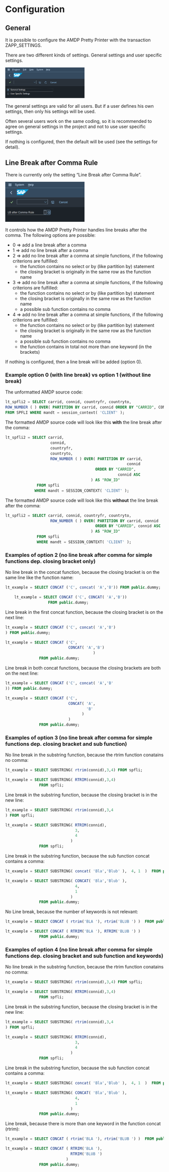 # Configuration

## General

It is possible to configure the AMDP Pretty Printer with the transaction
ZAPP_SETTINGS.

There are two different kinds of settings. General settings and user
specific settings.

<img src="images/media/image1.png" alt="settings" width=50%/>

The general settings are valid for all users. But if a user defines his
own settings, then only his settings will be used.

Often several users
work on the same coding, so it is recommended to agree on general
settings in the project and not to use user specific settings.

If nothing is configured, then the default will be used (see the
settings for detail).

## Line Break after Comma Rule

There is currently only the setting “Line Break after Comma Rule”.

<img src="images/media/image2.png" alt="line break after comma rules" width=50%/>

It controls how the AMDP Pretty Printer handles line breaks after the comma.
The following options are possible:

- 0 => add a line break after a comma
- 1 => add no line break after a comma
- 2 => add no line break after a comma at simple functions, if the following criterions are fulfilled:
  - the function contains no select or by (like partition by) statement
  - the closing bracket is originally in the same row as the function name
- 3 => add no line break after a comma at simple functions, if the following criterions are fulfilled:
  - the function contains no select or by (like partition by) statement
  - the closing bracket is originally in the same row as the function name
  - a possible sub function contains no comma
- 4 => add no line break after a comma at simple functions, if the following criterions are fulfilled:
  - the function contains no select or by (like partition by) statement
  - the closing bracket is originally in the same row as the function name
  - a possible sub function contains no comma
  - the function contains in total not more than one keyword (in the brackets)
  

If nothing is configured, then a line break will be added (option 0).

### Example option 0 (with line break) vs option 1 (without line break)

The unformatted AMDP source code:

```sql
lt_spfli2 = SELECT carrid, connid, countryfr, countryto,
ROW_NUMBER ( ) OVER( PARTITION BY carrid, connid ORDER BY "CARRID", CONNID asc ) AS "ROW_ID"
FROM SPFLI WHERE mandt = session_context( 'CLIENT' );
```

The formatted AMDP source code will look like this **with** the line break after the comma:

```sql
lt_spfli2 = SELECT carrid, 
                    connid, 
                    countryfr, 
                    countryto,
                    ROW_NUMBER ( ) OVER( PARTITION BY carrid, 
                                                      connid 
                                        ORDER BY "CARRID", 
                                                  connid ASC 
                                      ) AS "ROW_ID"
              FROM spfli 
             WHERE mandt = SESSION_CONTEXT( 'CLIENT' );
```

The formatted AMDP source code will look like this **without** the line break after the comma:

```sql
lt_spfli2 = SELECT carrid, connid, countryfr, countryto,
                    ROW_NUMBER ( ) OVER( PARTITION BY carrid, connid 
                                        ORDER BY "CARRID", connid ASC 
                                      ) AS "ROW_ID"
              FROM spfli 
              WHERE mandt = SESSION_CONTEXT( 'CLIENT' );
```

### Examples of option 2 (no line break after comma for simple functions dep. closing bracket only)
No line break in the concat function, because the closing bracket is on the same line like the function name:

```sql
lt_example = SELECT CONCAT ('C', concat( 'A','B')) FROM public.dummy;
```

```sql
    lt_example = SELECT CONCAT ('C', CONCAT( 'A','B')) 
                   FROM public.dummy;
```

Line break in the first concat function, because the closing bracket is on the next line:

```sql
lt_example = SELECT CONCAT ('C', concat( 'A','B')
) FROM public.dummy;
```

```sql
lt_example = SELECT CONCAT ('C', 
                            CONCAT( 'A','B')
						               ) 
               FROM public.dummy;
```

Line break in both concat functions, because the closing brackets are both on the next line:

```sql
lt_example = SELECT CONCAT ('C', concat( 'A','B'
)) FROM public.dummy;
```

```sql
lt_example = SELECT CONCAT ('C', 
                            CONCAT( 'A',
                                    'B'
                                  )
                            ) 
               FROM public.dummy;
```

### Examples of option 3 (no line break after comma for simple functions dep. closing bracket and sub function)

No line break in the substring function, because the rtrim function conatains no comma:

```sql
lt_example = SELECT SUBSTRING( rtrim(connid),3,4) FROM spfli;
```

```sql
lt_example = SELECT SUBSTRING( RTRIM(connid),3,4) 
               FROM spfli; 
```

Line break in the substring function, because the closing bracket is in the new line:
```sql
lt_example = SELECT SUBSTRING( rtrim(connid),3,4
) FROM spfli;  
```

```sql
lt_example = SELECT SUBSTRING( RTRIM(connid),
                               3,
                               4
                             ) 
               FROM spfli; 
```

Line break in the substring function, because the sub function concat contains a comma:

```sql
lt_example = SELECT SUBSTRING( concat( 'Bla','Blub' ),  4, 1  )  FROM public.dummy;
```

```sql
lt_example = SELECT SUBSTRING( CONCAT( 'Bla','Blub' ), 
                               4, 
                               1 
                             ) 
               FROM public.dummy;
```

No Line break, because the number of keywords is not relevant:

```sql
lt_example = SELECT CONCAT ( rtrim('BLA '), rtrim('BLUB ') )  FROM public.dummy;
```

```sql
lt_example = SELECT CONCAT ( RTRIM('BLA '), RTRIM('BLUB ') ) 
               FROM public.dummy;
```

### Examples of option 4 (no line break after comma for simple functions dep. closing bracket and sub function and keywords)

No line break in the substring function, because the rtrim function conatains no comma:

```sql
lt_example = SELECT SUBSTRING( rtrim(connid),3,4) FROM spfli;
```

```sql
lt_example = SELECT SUBSTRING( RTRIM(connid),3,4) 
               FROM spfli; 
```

Line break in the substring function, because the closing bracket is in the new line:
```sql
lt_example = SELECT SUBSTRING( rtrim(connid),3,4
) FROM spfli;  
```

```sql
lt_example = SELECT SUBSTRING( RTRIM(connid),
                               3,
                               4
                             ) 
               FROM spfli; 
```

Line break in the substring function, because the sub function concat contains a comma:

```sql
lt_example = SELECT SUBSTRING( concat( 'Bla','Blub' ),  4, 1  )  FROM public.dummy;
```

```sql
lt_example = SELECT SUBSTRING( CONCAT( 'Bla','Blub' ), 
                               4, 
                               1 
                             ) 
               FROM public.dummy;
```

Line break, because there is more than one keyword in the function concat (rtrim):

```sql
lt_example = SELECT CONCAT ( rtrim('BLA '), rtrim('BLUB ') )  FROM public.dummy;
```

```sql
lt_example = SELECT CONCAT ( RTRIM('BLA '), 
                             RTRIM('BLUB ') 
                           )
               FROM public.dummy;
```